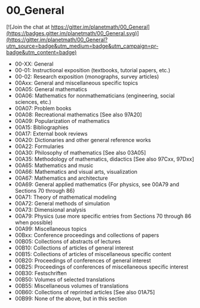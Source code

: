 # 00_General

[![Join the chat at https://gitter.im/planetmath/00_General](https://badges.gitter.im/planetmath/00_General.svg)](https://gitter.im/planetmath/00_General?utm_source=badge&utm_medium=badge&utm_campaign=pr-badge&utm_content=badge)

- 00-XX: General
 - 00-01: Instructional exposition (textbooks, tutorial papers, etc.)
 - 00-02: Research exposition (monographs, survey articles)
 - 00Axx: General and miscellaneous specific topics
  - 00A05: General mathematics
  - 00A06: Mathematics for nonmathematicians (engineering, social sciences, etc.)
  - 00A07: Problem books
  - 00A08: Recreational mathematics [See also 97A20]
  - 00A09: Popularization of mathematics
  - 00A15: Bibliographies
  - 00A17: External book reviews
  - 00A20: Dictionaries and other general reference works
  - 00A22: Formularies
  - 00A30: Philosophy of mathematics [See also 03A05]
  - 00A35: Methodology of mathematics, didactics [See also 97Cxx, 97Dxx]
  - 00A65: Mathematics and music
  - 00A66: Mathematics and visual arts, visualization
  - 00A67: Mathematics and architecture
  - 00A69: General applied mathematics {For physics, see 00A79 and Sections 70 through 86}
  - 00A71: Theory of mathematical modeling
  - 00A72: General methods of simulation
  - 00A73: Dimensional analysis
  - 00A79: Physics (use more specific entries from Sections 70 through 86 when possible)
  - 00A99: Miscellaneous topics
 - 00Bxx: Conference proceedings and collections of papers
  - 00B05: Collections of abstracts of lectures
  - 00B10: Collections of articles of general interest
  - 00B15: Collections of articles of miscellaneous specific content
  - 00B20: Proceedings of conferences of general interest
  - 00B25: Proceedings of conferences of miscellaneous specific interest
  - 00B30: Festschriften
  - 00B50: Volumes of selected translations
  - 00B55: Miscellaneous volumes of translations
  - 00B60: Collections of reprinted articles [See also 01A75]
  - 00B99: None of the above, but in this section
